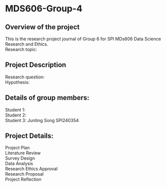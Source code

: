 # MDS606-Group-4

## Overview of the project<br />
  This is the research project journal of Group 6 for SPl MDs606 Data Science Research and Ethics.<br />
  Research topic:<br />
  
## Project Description<br />
  Research question:<br />
  Hypothesis:<br />
  
## Details of group members:<br />
  Student 1:<br />
  Student 2:<br />
  Student 3: Junting Song SPI240354<br />

## Project Details:<br />
  Project Plan<br />
  Literature Review<br />
  Survey Design<br />
  Data Analysis<br />
  Research Ethics Approval<br />
  Research Proposal<br />
  Project Reflection<br />
